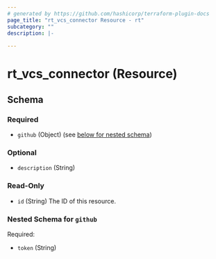 ```yaml
---
# generated by https://github.com/hashicorp/terraform-plugin-docs
page_title: "rt_vcs_connector Resource - rt"
subcategory: ""
description: |-
  
---
```


# rt_vcs_connector (Resource)





<!-- schema generated by tfplugindocs -->
## Schema

### Required

- `github` (Object) (see [below for nested schema](#nestedatt--github))

### Optional

- `description` (String)

### Read-Only

- `id` (String) The ID of this resource.

<a id="nestedatt--github"></a>
### Nested Schema for `github`

Required:

- `token` (String)
